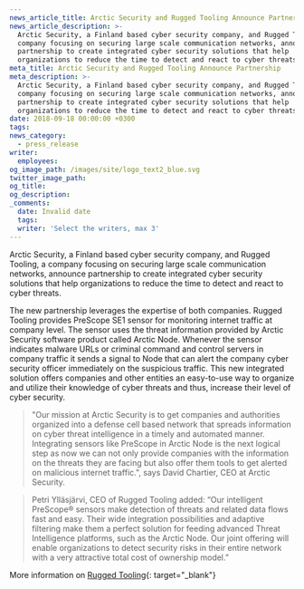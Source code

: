 ```yaml
---
news_article_title: Arctic Security and Rugged Tooling Announce Partnership
news_article_description: >-
  Arctic Security, a Finland based cyber security company, and Rugged Tooling, a
  company focusing on securing large scale communication networks, announce
  partnership to create integrated cyber security solutions that help
  organizations to reduce the time to detect and react to cyber threats.
meta_title: Arctic Security and Rugged Tooling Announce Partnership
meta_description: >-
  Arctic Security, a Finland based cyber security company, and Rugged Tooling, a
  company focusing on securing large scale communication networks, announce
  partnership to create integrated cyber security solutions that help
  organizations to reduce the time to detect and react to cyber threats.
date: 2018-09-18 00:00:00 +0300
tags:
news_category:
  - press_release
writer:
  employees:
og_image_path: /images/site/logo_text2_blue.svg
twitter_image_path:
og_title:
og_description:
_comments:
  date: Invalid date
  tags:
  writer: 'Select the writers, max 3'
---
```


Arctic Security, a Finland based cyber security company, and Rugged Tooling, a company focusing on securing large scale communication networks, announce partnership to create integrated cyber security solutions that help organizations to reduce the time to detect and react to cyber threats.

The new partnership leverages the expertise of both companies. Rugged Tooling provides PreScope SE1 sensor for monitoring internet traffic at company level. The sensor uses the threat information provided by Arctic Security software product called Arctic Node. Whenever the sensor indicates malware URLs or criminal command and control servers in company traffic it sends a signal to Node that can alert the company cyber security officer immediately on the suspicious traffic. This new integrated solution offers companies and other entities an easy-to-use way to organize and utilize their knowledge of cyber threats and thus, increase their level of cyber security.

> "Our mission at Arctic Security is to get companies and authorities organized into a defense cell based network that spreads information on cyber threat intelligence in a timely and automated manner. Integrating sensors like PreScope in Arctic Node is the next logical step as now we can not only provide companies with the information on the threats they are facing but also offer them tools to get alerted on malicious internet traffic.", says David Chartier, CEO at Arctic Security.

> Petri Ylläsjärvi, CEO of Rugged Tooling added: “Our intelligent PreScope&reg; sensors make detection of threats and related data flows fast and easy. Their wide integration possibilities and adaptive filtering make them a perfect solution for feeding advanced Threat Intelligence platforms, such as the Arctic Node. Our joint offering will enable organizations to detect security risks in their entire network with a very attractive total cost of ownership model.”

More information on [Rugged Tooling](https://ruggedtooling.com/){: target="_blank"}